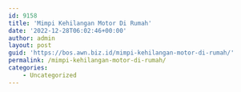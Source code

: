 ```yaml
---
id: 9158
title: 'Mimpi Kehilangan Motor Di Rumah'
date: '2022-12-28T06:02:46+00:00'
author: admin
layout: post
guid: 'https://bos.awn.biz.id/mimpi-kehilangan-motor-di-rumah/'
permalink: /mimpi-kehilangan-motor-di-rumah/
categories:
    - Uncategorized
---
```


